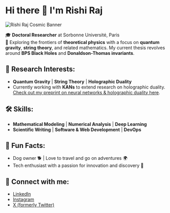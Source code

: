 # Hi there 👋 I'm Rishi Raj

![Rishi Raj Cosmic Banner](https://github.com/user-attachments/assets/f587132e-b89c-415b-ab1c-297b26ee6332)

🎓 **Doctoral Researcher** at Sorbonne Université, Paris  
🔬 Exploring the frontiers of **theoretical physics** with a focus on **quantum gravity**, **string theory**, and related mathematics. My current thesis revolves around **BPS Black Holes** and **Donaldson-Thomas invariants**.

## 🧠 Research Interests:
- **Quantum Gravity** | **String Theory** | **Holographic Duality**  
- Currently working with **KANs** to extend research on holographic duality.  
  [Check out my preprint on neural networks & holographic duality here](https://arxiv.org/abs/2312.08442).

## 🛠️ Skills:
- **Mathematical Modeling** | **Numerical Analysis** | **Deep Learning**  
- **Scientific Writing** | **Software & Web Development** | **DevOps**

## 🌱 Fun Facts:
- Dog owner 🐕 | Love to travel and go on adventures 🌍  
- Tech enthusiast with a passion for innovation and discovery 🚀

## 🔗 Connect with me:
- [LinkedIn](https://www.linkedin.com/in/rshrj/)
- [Instagram](https://www.instagram.com/rshrj/)
- [X (formerly Twitter)](https://x.com/SheavesOfColor)
